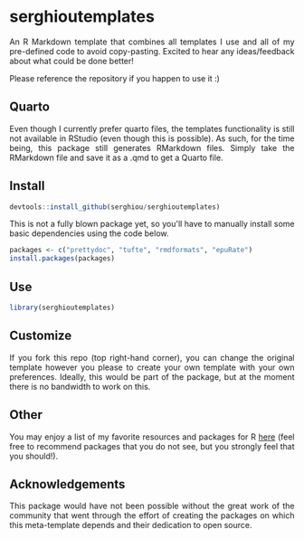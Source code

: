 # serghioutemplates

<div align="justify">
 
An R Markdown template that combines all templates I use and all of my pre-defined code to avoid copy-pasting. Excited to hear any ideas/feedback about what could be done better! 

Please reference the repository if you happen to use it :)

## Quarto

Even though I currently prefer quarto files, the templates functionality is still not available in RStudio (even though this is possible). As such, for the time being, this package still generates RMarkdown files. Simply take the RMarkdown file and save it as a .qmd to get a Quarto file.

## Install

```r
devtools::install_github(serghiou/serghioutemplates)
```

This is not a fully  blown package yet, so you'll have to manually install some basic dependencies using the code below.

```r
packages <- c("prettydoc", "tufte", "rmdformats", "epuRate")
install.packages(packages)
```


## Use

```r
library(serghioutemplates)
```

## Customize

If you fork this repo (top right-hand corner), you can change the original template however you please to create your own template with your own preferences. Ideally, this would be part of the package, but at the moment there is no bandwidth to work on this.


## Other

You may enjoy a list of my favorite resources and packages for R [here](serghiou/best-of-r) (feel free to recommend packages that you do not see, but you strongly feel that you should!).


## Acknowledgements

This package would have not been possible without the great work of the community that went through the effort of creating the packages on which this meta-template depends and their dedication to open source.

</div>
